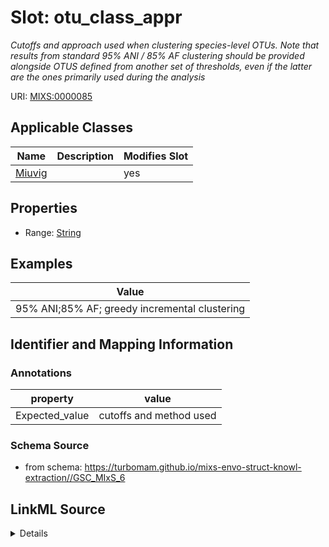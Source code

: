 # Slot: otu_class_appr


_Cutoffs and approach used when clustering species-level OTUs. Note that results from standard 95% ANI / 85% AF clustering should be provided alongside OTUS defined from another set of thresholds, even if the latter are the ones primarily used during the analysis_



URI: [MIXS:0000085](https://w3id.org/mixs/0000085)



<!-- no inheritance hierarchy -->




## Applicable Classes

| Name | Description | Modifies Slot |
| --- | --- | --- |
[Miuvig](Miuvig.md) |  |  yes  |







## Properties

* Range: [String](String.md)






## Examples

| Value |
| --- |
| 95% ANI;85% AF; greedy incremental clustering |

## Identifier and Mapping Information





### Annotations

| property | value |
| --- | --- |
| Expected_value | cutoffs and method used |



### Schema Source


* from schema: https://turbomam.github.io/mixs-envo-struct-knowl-extraction//GSC_MIxS_6




## LinkML Source

<details>
```yaml
name: otu_class_appr
annotations:
  Expected_value:
    tag: Expected_value
    value: cutoffs and method used
description: Cutoffs and approach used when clustering species-level OTUs. Note that
  results from standard 95% ANI / 85% AF clustering should be provided alongside OTUS
  defined from another set of thresholds, even if the latter are the ones primarily
  used during the analysis
title: OTU classification approach
notes:
- classification
- otu
examples:
- value: 95% ANI;85% AF; greedy incremental clustering
in_subset:
- sequencing
from_schema: https://turbomam.github.io/mixs-envo-struct-knowl-extraction//GSC_MIxS_6
rank: 1000
string_serialization: '{ANI cutoff};{AF cutoff};{clustering method}'
slot_uri: MIXS:0000085
multivalued: false
alias: otu_class_appr
domain_of:
- Miuvig
range: string

```
</details>